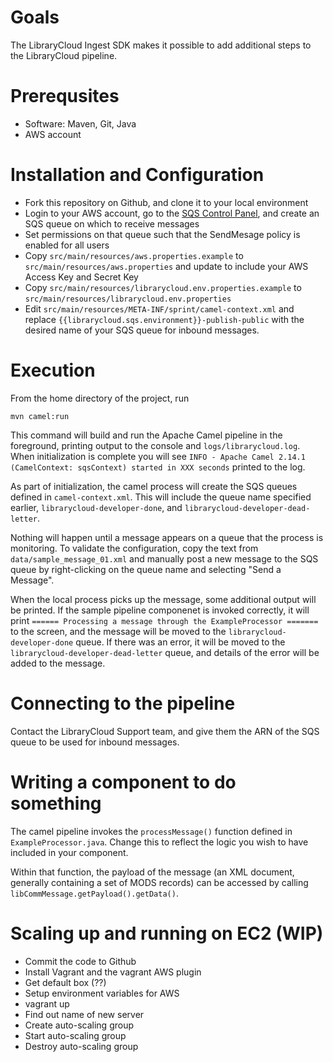 # Goals

The LibraryCloud Ingest SDK makes it possible to add additional steps to the LibraryCloud pipeline.

# Prerequsites

* Software: Maven, Git, Java
* AWS account

# Installation and Configuration

* Fork this repository on Github, and clone it to your local environment
* Login to your AWS account, go to the [SQS Control Panel](https://console.aws.amazon.com/sqs/home), and create an SQS queue on which to receive messages
* Set permissions on that queue such that the SendMesage policy is enabled for all users
* Copy ```src/main/resources/aws.properties.example``` to ```src/main/resources/aws.properties``` and update to include your AWS Access Key and Secret Key
* Copy ```src/main/resources/librarycloud.env.properties.example``` to ```src/main/resources/librarycloud.env.properties```
* Edit ```src/main/resources/META-INF/sprint/camel-context.xml``` and replace ```{{librarycloud.sqs.environment}}-publish-public``` with the desired name of your SQS queue for inbound messages.

# Execution

From the home directory of the project, run 

```mvn camel:run```

This command will build and run the Apache Camel pipeline in the foreground, printing output to the console and ```logs/librarycloud.log```. When initialization is complete you will see ```INFO - Apache Camel 2.14.1 (CamelContext: sqsContext) started in XXX seconds``` printed to the log.

As part of initialization, the camel process will create the SQS queues defined in ```camel-context.xml```. This will include the queue name specified earlier, ```librarycloud-developer-done```, and ```librarycloud-developer-dead-letter```.

Nothing will happen until a message appears on a queue that the process is monitoring. To validate the configuration, copy the text from ```data/sample_message_01.xml``` and manually post a new message to the SQS queue by right-clicking on the queue name and selecting "Send a Message".

When the local process picks up the message, some additional output will be printed. If the sample pipeline componenet is invoked correctly, it will print ```====== Processing a message through the ExampleProcessor =======``` to the screen, and the message will be moved to the ```librarycloud-developer-done``` queue. If there was an error, it will be moved to the ```librarycloud-developer-dead-letter``` queue, and details of the error will be added to the message.

# Connecting to the pipeline

Contact the LibraryCloud Support team, and give them the ARN of the SQS queue to be used for inbound messages. 

# Writing a component to do something

The camel pipeline invokes the ```processMessage()``` function defined in ```ExampleProcessor.java```. Change this to reflect the logic you wish to have included in your component. 

Within that function, the payload of the message (an XML document, generally containing a set of MODS records) can be accessed by calling ```libCommMessage.getPayload().getData()```.

# Scaling up and running on EC2 (WIP)

* Commit the code to Github
* Install Vagrant and the vagrant AWS plugin
* Get default box (??)
* Setup environment variables for AWS
* vagrant up
* Find out name of new server
* Create auto-scaling group
* Start auto-scaling group
* Destroy auto-scaling group
